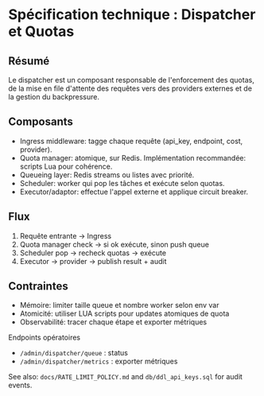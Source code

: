 # Spécification technique : Dispatcher et Quotas

Résumé
-------
Le dispatcher est un composant responsable de l'enforcement des quotas, de la mise en file d'attente des requêtes vers des providers externes et de la gestion du backpressure.

Composants
----------
- Ingress middleware: tagge chaque requête (api_key, endpoint, cost, provider).
- Quota manager: atomique, sur Redis. Implémentation recommandée: scripts Lua pour cohérence.
- Queueing layer: Redis streams ou listes avec priorité.
- Scheduler: worker qui pop les tâches et exécute selon quotas.
- Executor/adaptor: effectue l'appel externe et applique circuit breaker.

Flux
----
1. Requête entrante -> Ingress
2. Quota manager check -> si ok exécute, sinon push queue
3. Scheduler pop -> recheck quotas -> exécute
4. Executor -> provider -> publish result + audit

Contraintes
-----------
- Mémoire: limiter taille queue et nombre worker selon env var
- Atomicité: utiliser LUA scripts pour updates atomiques de quota
- Observabilité: tracer chaque étape et exporter métriques

Endpoints opératoires
- `/admin/dispatcher/queue` : status
- `/admin/dispatcher/metrics` : exporter métriques

See also: `docs/RATE_LIMIT_POLICY.md` and `db/ddl_api_keys.sql` for audit events.

